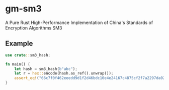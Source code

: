 # gm-sm3

A Pure Rust High-Performance Implementation of China's Standards of Encryption Algorithms SM3



## Example

```rust
use crate::sm3_hash;

fn main() {
    let hash = sm3_hash(b"abc");
    let r = hex::encode(hash.as_ref().unwrap());
    assert_eq!("66c7f0f462eeedd9d1f2d46bdc10e4e24167c4875cf2f7a2297da02b8f4ba8e0", r);
}

```